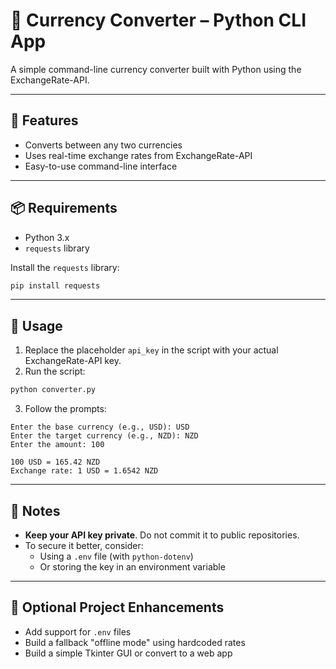 # 💱 Currency Converter – Python CLI App

A simple command-line currency converter built with Python using the ExchangeRate-API.

---

## 🚀 Features

- Converts between any two currencies
- Uses real-time exchange rates from ExchangeRate-API
- Easy-to-use command-line interface

---

## 📦 Requirements

- Python 3.x
- `requests` library

Install the `requests` library:

```bash
pip install requests
```

---

## 🧪 Usage

1. Replace the placeholder `api_key` in the script with your actual ExchangeRate-API key.
2. Run the script:

```bash
python converter.py
```

3. Follow the prompts:

```text
Enter the base currency (e.g., USD): USD
Enter the target currency (e.g., NZD): NZD
Enter the amount: 100

100 USD = 165.42 NZD
Exchange rate: 1 USD = 1.6542 NZD
```

---

## 🔐 Notes

- **Keep your API key private**. Do not commit it to public repositories.
- To secure it better, consider:
  - Using a `.env` file (with `python-dotenv`)
  - Or storing the key in an environment variable

---

## 📁 Optional Project Enhancements

- Add support for `.env` files
- Build a fallback "offline mode" using hardcoded rates
- Build a simple Tkinter GUI or convert to a web app
